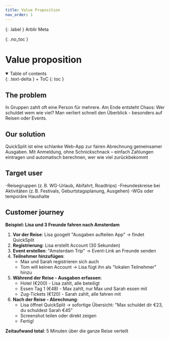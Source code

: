 ```yaml
---
title: Value Proposition
nav_order: 1
---
```


{: .label }
Arblir Meta

{: .no_toc }
# Value proposition

<details open markdown="block">
{: .text-delta }
<summary>Table of contents</summary>
+ ToC
{: toc }
</details>

## The problem

In Gruppen zahlt oft eine Person für mehrere. Am Ende entsteht Chaos:
Wer schuldet wem wie viel? Man verliert schnell den Überblick -
besonders auf Reisen oder Events.

## Our solution

QuickSplit ist eine schlanke Web-App zur fairen Abrechnung
gemeinsamer Ausgaben. Mit Anmeldung, ohne Schnickschnack – einfach
Zahlungen eintragen und automatisch berechnen, wer wie viel
zurückbekommt

## Target user
-Reisegruppen (z. B. WG-Urlaub, Abifahrt, Roadtrips)
-Freundeskreise bei Aktivitäten (z. B. Festivals, Geburtstagsplanung, Ausgehen)
-WGs oder temporäre Haushalte

## Customer journey

**Beispiel: Lisa und 3 Freunde fahren nach Amsterdam**

1. **Vor der Reise**: Lisa googelt "Ausgaben aufteilen App" -> findet QuickSplit
2. **Registrierung**: Lisa erstellt Account (30 Sekunden)
3. **Event erstellen**: "Amsterdam Trip" -> Event-Link an Freunde senden
4. **Teilnehmer hinzufügen**: 
   - Max und Sarah registrieren sich auch
   - Tom will keinen Account -> Lisa fügt ihn als "lokalen Teilnehmer" hinzu
5. **Während der Reise - Ausgaben erfassen**:
   - Hotel (€200) - Lisa zahlt, alle beteiligt
   - Essen Tag 1 (€48) - Max zahlt, nur Max und Sarah essen mit
   - Zug-Tickets (€120) - Sarah zahlt, alle fahren mit
6. **Nach der Reise - Abrechnung**:
   - Lisa öffnet QuickSplit -> sofortige Übersicht: "Max schuldet dir €23, du schuldest Sarah €45"
   - Screenshot teilen oder direkt zeigen
   - Fertig!

**Zeitaufwand total**: 5 Minuten über die ganze Reise verteilt